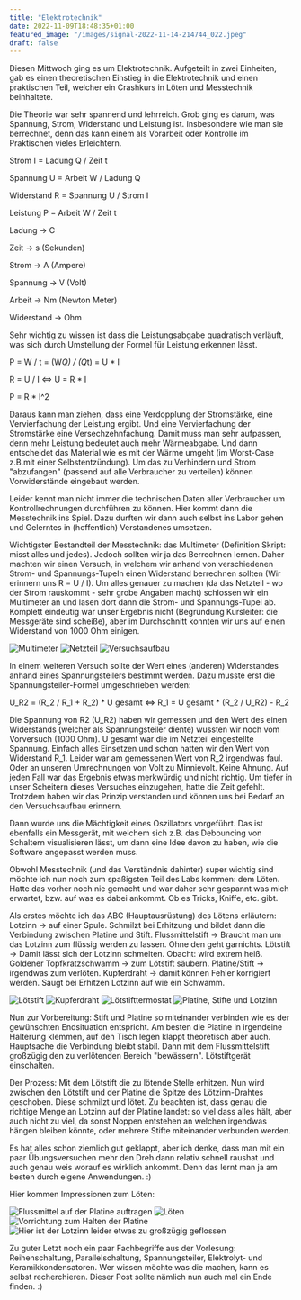 ```yaml
---
title: "Elektrotechnik"
date: 2022-11-09T18:48:35+01:00
featured_image: "/images/signal-2022-11-14-214744_022.jpeg"
draft: false
---
```


Diesen Mittwoch ging es um Elektrotechnik. Aufgeteilt in zwei Einheiten, gab es einen theoretischen Einstieg in die Elektrotechnik und einen praktischen Teil, welcher ein Crashkurs in Löten und Messtechnik beinhaltete.

Die Theorie war sehr spannend und lehrreich. Grob ging es darum, was Spannung, Strom, Widerstand und Leistung ist. Insbesondere wie man sie berrechnet, denn das kann einem als Vorarbeit oder Kontrolle im Praktischen vieles Erleichtern.

Strom I = Ladung Q / Zeit t

Spannung U = Arbeit W / Ladung Q

Widerstand R = Spannung U / Strom I

Leistung P = Arbeit W / Zeit t

Ladung -> C

Zeit -> s (Sekunden)

Strom -> A (Ampere)

Spannung -> V (Volt)

Arbeit -> Nm (Newton Meter)

Widerstand -> Ohm

Sehr wichtig zu wissen ist dass die Leistungsabgabe quadratisch verläuft, was sich durch Umstellung der Formel für Leistung erkennen lässt. 

P = W / t = (W*Q) / (Q*t) = U * I

R = U / I <=> U = R * I

P = R * I^2

Daraus kann man ziehen, dass eine Verdopplung der Stromstärke, eine Vervierfachung der Leistung ergibt. Und eine Vervierfachung der Stromstärke eine Versechzehnfachung. Damit muss man sehr aufpassen, denn mehr Leistung bedeutet auch mehr Wärmeabgabe. Und dann entscheidet das Material wie es mit der Wärme umgeht (im Worst-Case z.B.mit einer Selbstentzündung).
Um das zu Verhindern und Strom "abzufangen" (passend auf alle Verbraucher zu verteilen) können Vorwiderstände eingebaut werden.

Leider kennt man nicht immer die technischen Daten aller Verbraucher um Kontrollrechnungen durchführen zu können. Hier kommt dann die Messtechnik ins Spiel.
Dazu durften wir dann auch selbst ins Labor gehen und Gelerntes in (hoffentlich) Verstandenes umsetzen.

Wichtigster Bestandteil der Messtechnik: das Multimeter (Definition Skript: misst alles und jedes).
Jedoch sollten wir ja das Berrechnen lernen. Daher machten wir einen Versuch, in welchem wir anhand von verschiedenen Strom- und Spannungs-Tupeln einen Widerstand berrechnen sollten (Wir erinnern uns R = U / I). Um alles genauer zu machen (da das Netzteil - wo der Strom rauskommt - sehr grobe Angaben macht) schlossen wir ein Multimeter an und lasen dort dann die Strom- und Spannungs-Tupel ab. Komplett eindeutig war unser Ergebnis nicht (Begründung Kursleiter: die Messgeräte sind scheiße), aber im Durchschnitt konnten wir uns auf einen Widerstand von 1000 Ohm einigen.

![Multimeter](signal-2022-11-14-214744_002.jpeg)
![Netzteil](signal-2022-11-14-214744_003.jpeg)
![Versuchsaufbau](signal-2022-11-14-214744_027.jpeg)

In einem weiteren Versuch sollte der Wert eines (anderen) Widerstandes anhand eines Spannungsteilers bestimmt werden. Dazu musste erst die Spannungsteiler-Formel umgeschrieben werden:

U_R2 = (R_2 / R_1 + R_2) * U gesamt <=> R_1 = U gesamt * (R_2 / U_R2) - R_2

Die Spannung von R2 (U_R2) haben wir gemessen und den Wert des einen Widerstands (welcher als Spannungsteiler diente) wussten wir noch vom Vorversuch (1000 Ohm). U gesamt war die im Netzteil eingestellte Spannung. Einfach alles Einsetzen und schon hatten wir den Wert von Widerstand R_1. Leider war am gemessenen Wert von R_2 irgendwas faul. Oder an unseren Umrechnungen von Volt zu Minnievolt. Keine Ahnung. Auf jeden Fall war das Ergebnis etwas merkwürdig und nicht richtig. Um tiefer in unser Scheitern dieses Versuches einzugehen, hatte die Zeit gefehlt. Trotzdem haben wir das Prinzip verstanden und können uns bei Bedarf an den Versuchsaufbau erinnern.

Dann wurde uns die Mächtigkeit eines Oszillators vorgeführt. Das ist ebenfalls ein Messgerät, mit welchem sich z.B. das Debouncing von Schaltern visualisieren lässt, um dann eine Idee davon zu haben, wie die Software angepasst werden muss.

Obwohl Messtechnik (und das Verständnis dahinter) super wichtig sind möchte ich nun noch zum spaßigsten Teil des Labs kommen: dem Löten. Hatte das vorher noch nie gemacht und war daher sehr gespannt was mich erwartet, bzw. auf was es dabei ankommt. Ob es Tricks, Kniffe, etc. gibt.

Als erstes möchte ich das ABC (Hauptausrüstung) des Lötens erläutern:
Lotzinn -> auf einer Spule. Schmilzt bei Erhitzung und bildet dann die Verbindung zwischen Platine und Stift.
Flussmittelstift -> Braucht man um das Lotzinn zum flüssig werden zu lassen. Ohne den geht garnichts. 
Lötstift -> Damit lässt sich der Lotzinn schmelten. Obacht: wird extrem heiß.
Goldener Topfkratzschwamm -> zum Lötstift säubern.
Platine/Stift -> irgendwas zum verlöten.
Kupferdraht -> damit können Fehler korrigiert werden. Saugt bei Erhitzen Lotzinn auf wie ein Schwamm.

![Lötstift](signal-2022-11-14-214744_024.jpeg)
![Kupferdraht](signal-2022-11-14-214744_026.jpeg)
![Lötstifttermostat](signal-2022-11-14-214744_033.jpeg)
![Platine, Stifte und Lotzinn](signal-2022-11-14-214744_011.jpeg)

Nun zur Vorbereitung: Stift und Platine so miteinander verbinden wie es der gewünschten Endsituation entspricht. Am besten die Platine in irgendeine Halterung klemmen, auf den Tisch legen klappt theoretisch aber auch. Hauptsache die Verbindung bleibt stabil. Dann mit dem Flussmittelstift großzügig den zu verlötenden Bereich "bewässern". Lötstiftgerät einschalten.

Der Prozess: Mit dem Lötstift die zu lötende Stelle erhitzen. Nun wird zwischen den Lötstift und der Platine die Spitze des Lötzinn-Drahtes geschoben. Diese schmilzt und lötet. Zu beachten ist, dass genau die richtige Menge an Lotzinn auf der Platine landet: so viel dass alles hält, aber auch nicht zu viel, da sonst Noppen entstehen an welchen irgendwas hängen bleiben könnte, oder mehrere Stifte miteinander verbunden werden.

Es hat alles schon ziemlich gut geklappt, aber ich denke, dass man mit ein paar Übungsversuchen mehr den Dreh dann relativ schnell raushat und auch genau weis worauf es wirklich ankommt. Denn das lernt man ja am besten durch eigene Anwendungen. :)

Hier kommen Impressionen zum Löten:

![Flussmittel auf der Platine auftragen](signal-2022-11-14-214744_023.jpeg)
![Löten](signal-2022-11-14-214744_030.jpeg)
![Vorrichtung zum Halten der Platine](signal-2022-11-14-214744_030.jpeg)
![Hier ist der Lotzinn leider etwas zu großzügig geflossen](signal-2022-11-14-214744_016.jpeg)

Zu guter Letzt noch ein paar Fachbegriffe aus der Vorlesung: Reihenschaltung, Parallelschaltung, Spannungsteiler, Elektrolyt- und Keramikkondensatoren. Wer wissen möchte was die machen, kann es selbst recherchieren. Dieser Post sollte nämlich nun auch mal ein Ende finden. :)
